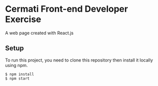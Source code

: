# Cermati Front-end Developer Exercise

A web page created with React.js

## Setup

To run this project, you need to clone this repository then install it locally using npm.

```
$ npm install
$ npm start
```
